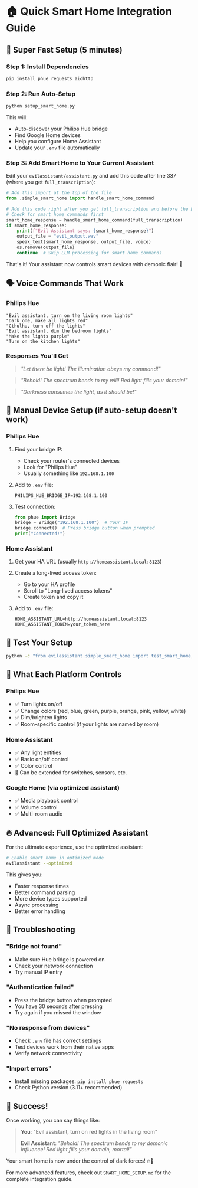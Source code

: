 # 🏠 Quick Smart Home Integration Guide

## 🚀 Super Fast Setup (5 minutes)

### Step 1: Install Dependencies
```bash
pip install phue requests aiohttp
```

### Step 2: Run Auto-Setup
```bash
python setup_smart_home.py
```
This will:
- Auto-discover your Philips Hue bridge
- Find Google Home devices  
- Help you configure Home Assistant
- Update your `.env` file automatically

### Step 3: Add Smart Home to Your Current Assistant

Edit your `evilassistant/assistant.py` and add this code after line 337 (where you get `full_transcription`):

```python
# Add this import at the top of the file
from .simple_smart_home import handle_smart_home_command

# Add this code right after you get full_transcription and before the LLM call:
# Check for smart home commands first
smart_home_response = handle_smart_home_command(full_transcription)
if smart_home_response:
    print(f"Evil Assistant says: {smart_home_response}")
    output_file = "evil_output.wav"
    speak_text(smart_home_response, output_file, voice)
    os.remove(output_file)
    continue  # Skip LLM processing for smart home commands
```

That's it! Your assistant now controls smart devices with demonic flair! 👹

## 🗣️ Voice Commands That Work

### Philips Hue
```
"Evil assistant, turn on the living room lights"
"Dark one, make all lights red" 
"Cthulhu, turn off the lights"
"Evil assistant, dim the bedroom lights"
"Make the lights purple"
"Turn on the kitchen lights"
```

### Responses You'll Get
> *"Let there be light! The illumination obeys my command!"*

> *"Behold! The spectrum bends to my will! Red light fills your domain!"*

> *"Darkness consumes the light, as it should be!"*

## 🔧 Manual Device Setup (if auto-setup doesn't work)

### Philips Hue
1. Find your bridge IP:
   - Check your router's connected devices
   - Look for "Philips Hue" 
   - Usually something like `192.168.1.100`

2. Add to `.env` file:
   ```
   PHILIPS_HUE_BRIDGE_IP=192.168.1.100
   ```

3. Test connection:
   ```python
   from phue import Bridge
   bridge = Bridge("192.168.1.100")  # Your IP
   bridge.connect()  # Press bridge button when prompted
   print("Connected!")
   ```

### Home Assistant
1. Get your HA URL (usually `http://homeassistant.local:8123`)
2. Create a long-lived access token:
   - Go to your HA profile
   - Scroll to "Long-lived access tokens"
   - Create token and copy it

3. Add to `.env` file:
   ```
   HOME_ASSISTANT_URL=http://homeassistant.local:8123
   HOME_ASSISTANT_TOKEN=your_token_here
   ```

## 🧪 Test Your Setup

```bash
python -c "from evilassistant.simple_smart_home import test_smart_home; test_smart_home()"
```

## 🎯 What Each Platform Controls

### Philips Hue
- ✅ Turn lights on/off
- ✅ Change colors (red, blue, green, purple, orange, pink, yellow, white)
- ✅ Dim/brighten lights
- ✅ Room-specific control (if your lights are named by room)

### Home Assistant  
- ✅ Any light entities
- ✅ Basic on/off control
- ✅ Color control
- 🔄 Can be extended for switches, sensors, etc.

### Google Home (via optimized assistant)
- ✅ Media playback control
- ✅ Volume control
- ✅ Multi-room audio

## 🔥 Advanced: Full Optimized Assistant

For the ultimate experience, use the optimized assistant:

```bash
# Enable smart home in optimized mode
evilassistant --optimized
```

This gives you:
- Faster response times
- Better command parsing
- More device types supported
- Async processing
- Better error handling

## 🛟 Troubleshooting

### "Bridge not found"
- Make sure Hue bridge is powered on
- Check your network connection
- Try manual IP entry

### "Authentication failed"  
- Press the bridge button when prompted
- You have 30 seconds after pressing
- Try again if you missed the window

### "No response from devices"
- Check `.env` file has correct settings
- Test devices work from their native apps
- Verify network connectivity

### "Import errors"
- Install missing packages: `pip install phue requests`
- Check Python version (3.11+ recommended)

## 🎉 Success!

Once working, you can say things like:

> **You**: "Evil assistant, turn on red lights in the living room"
> 
> **Evil Assistant**: *"Behold! The spectrum bends to my demonic influence! Red light fills your domain, mortal!"*

Your smart home is now under the control of dark forces! 🔥👹

For more advanced features, check out `SMART_HOME_SETUP.md` for the complete integration guide.
